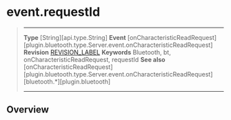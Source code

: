 # event.requestId

> --------------------- ------------------------------------------------------------------------------------------
> __Type__              [String][api.type.String]
> __Event__             [onCharacteristicReadRequest][plugin.bluetooth.type.Server.event.onCharacteristicReadRequest]
> __Revision__          [REVISION_LABEL](REVISION_URL)
> __Keywords__          Bluetooth, bt, onCharacteristicReadRequest, requestId
> __See also__          [onCharacteristicReadRequest][plugin.bluetooth.type.Server.event.onCharacteristicReadRequest]
>						[bluetooth.*][plugin.bluetooth]
> --------------------- ------------------------------------------------------------------------------------------

## Overview